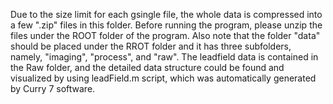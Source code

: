 Due to the size limit for each gsingle file, the whole data is compressed into a few ".zip" files in this folder.
Before running the program, please unzip the files under the ROOT folder of the program.
Also note that the folder "data" should be placed under the RROT folder and it has three subfolders, namely, "imaging", "process", and "raw".
The leadfield data is contained in the Raw folder, and the detailed data structure could be found and visualized by using leadField.m script, which was automatically generated by Curry 7 software.
